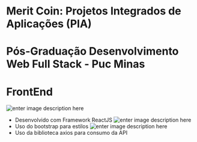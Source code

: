 # Merit Coin: Projetos Integrados de Aplicações (PIA) 
# Pós-Graduação Desenvolvimento Web Full Stack - Puc Minas
# FrontEnd
![enter image description here](https://upload.wikimedia.org/wikipedia/commons/thumb/a/a7/React-icon.svg/1200px-React-icon.svg.png)
- Desenvolvido com Framework ReactJS
![enter image description here](https://getbootstrap.com.br/docs/4.1/assets/brand/bootstrap-social.png)
- Uso do bootstrap para estilos
![enter image description here](https://miro.medium.com/max/3840/1*Y4XYHylpigYOvfeqGWQmiQ.png)
- Uso da biblioteca axios para consumo da API
